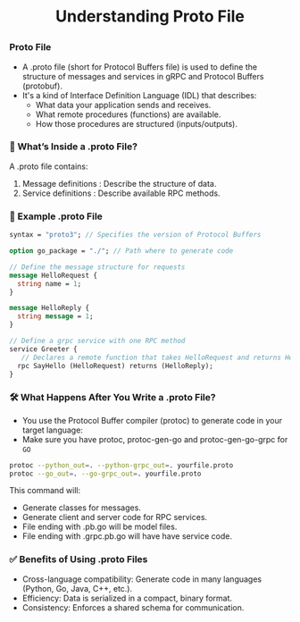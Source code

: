 <h1 style="text-align:center;">  Understanding Proto File </p>

### Proto File
* A .proto file (short for Protocol Buffers file) is used to define the structure of messages and services in gRPC and Protocol Buffers (protobuf).
* It's a kind of Interface Definition Language (IDL) that describes:
    * What data your application sends and receives.
    * What remote procedures (functions) are available.
    * How those procedures are structured (inputs/outputs).

### 📄 What’s Inside a .proto File?
A .proto file contains:

1. Message definitions : Describe the structure of data.
2. Service definitions : Describe available RPC methods.

### 🧱 Example .proto File
```protobuf
syntax = "proto3"; // Specifies the version of Protocol Buffers

option go_package = "./"; // Path where to generate code 

// Define the message structure for requests
message HelloRequest {
  string name = 1;
}

message HelloReply {
  string message = 1;
}

// Define a grpc service with one RPC method
service Greeter {
   // Declares a remote function that takes HelloRequest and returns HelloReply
  rpc SayHello (HelloRequest) returns (HelloReply);
}
```

### 🛠️ What Happens After You Write a .proto File?
* You use the Protocol Buffer compiler (protoc) to generate code in your target language:
* Make sure you have protoc, protoc-gen-go and protoc-gen-go-grpc for `GO`

```bash
protoc --python_out=. --python-grpc_out=. yourfile.proto
protoc --go_out=. --go-grpc_out=. yourfile.proto
```
This command will:
* Generate classes for messages.
* Generate client and server code for RPC services.
* File ending with .pb.go will be model files.
* File ending with .grpc.pb.go will have have service code.

### ✅ Benefits of Using .proto Files
* Cross-language compatibility: Generate code in many languages (Python, Go, Java, C++, etc.).
* Efficiency: Data is serialized in a compact, binary format.
* Consistency: Enforces a shared schema for communication.